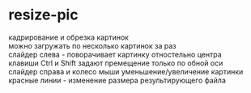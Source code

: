 # resize-pic
кадрирование и обрезка картинок<br>
можно загружать по несколько картинок за раз<br>
слайдер слева - поворачивает картинку отностельно центра<br>
клавиши Ctrl и Shift задают премещение только по обной оси<br>
слайдер справа и колесо мыши уменьшение/увеличение картинки<br>
красные линии - изменение размера результирующего файла<br>
